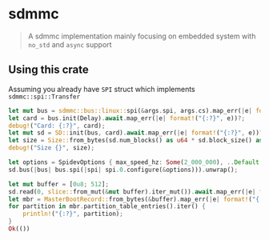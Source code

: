 sdmmc
=====

> A sdmmc implementation mainly focusing on embedded system with `no_std` and `async` support

Using this crate
----------------

Assuming you already have `SPI` struct which implements `sdmmc::spi::Transfer`

```rust
let mut bus = sdmmc::bus::linux::spi(&args.spi, args.cs).map_err(|e| format!("{:?}", e))?;
let card = bus.init(Delay).await.map_err(|e| format!("{:?}", e))?;
debug!("Card: {:?}", card);
let mut sd = SD::init(bus, card).await.map_err(|e| format!("{:?}", e))?;
let size = Size::from_bytes(sd.num_blocks() as u64 * sd.block_size() as u64);
debug!("Size {}", size);

let options = SpidevOptions { max_speed_hz: Some(2_000_000), ..Default::default() };
sd.bus(|bus| bus.spi(|spi| spi.0.configure(&options))).unwrap();

let mut buffer = [0u8; 512];
sd.read(0, slice::from_mut(&mut buffer).iter_mut()).await.map_err(|e| format!("{:?}", e))?;
let mbr = MasterBootRecord::from_bytes(&buffer).map_err(|e| format!("{:?}", e))?;
for partition in mbr.partition_table_entries().iter() {
    println!("{:?}", partition);
}
Ok(())
```


